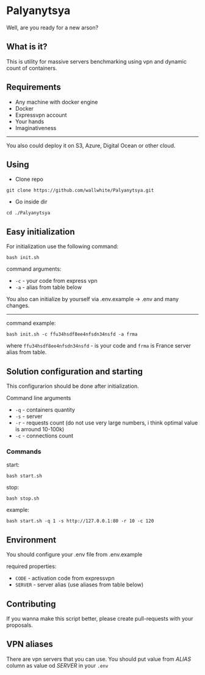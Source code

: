 # Palyanytsya

Well, are you ready for a new arson?

## What is it?

This is utility for massive servers benchmarking using vpn and dynamic count of containers.

## Requirements

- Any machine with docker engine
- Docker
- Expressvpn account
- Your hands 
- Imaginativeness

--------------

You also could deploy it on S3, Azure, Digital Ocean or other cloud.

## Using 

- Clone repo
```
git clone https://github.com/wallwhite/Palyanytsya.git
```
- Go inside dir
```
cd ./Palyanytsya
```


## Easy initialization

For initialization use the following command:
```
bash init.sh
```

command arguments:

- `-c` - your code from express vpn
- `-a` - alias from table below

You also can initialize by yourself via .env.example -> .env and many changes.

------------------------------------------------

command example:

```
bash init.sh -c ffu34hsdf8ee4nfsdn34nsfd -a frma
```

where `ffu34hsdf8ee4nfsdn34nsfd` - is your code and `frma` is France server alias from table.

## Solution configuration and starting

This configurarion should be done after initialization.

Command line arguments

- `-q` - containers quantity 
- `-s` - server
- `-r` - requests count (do not use very large numbers, i think optimal value is arround 10-100k)
- `-c` - connections count

### Commands

start:
```
bash start.sh
```

stop:
```
bash stop.sh
```

example: 
```
bash start.sh -q 1 -s http://127.0.0.1:80 -r 10 -c 120
```
## Environment

You should configure your .env file from .env.example

required properties:

- `CODE` - activation code from expressvpn
- `SERVER` - server alias (use aliases from table below)

## Contributing

If you wanna make this script better, please create pull-requests with your proposals.

## VPN aliases

There are vpn servers that you can use.
You should put value from *ALIAS* column as value od *SERVER* in your `.env` 


